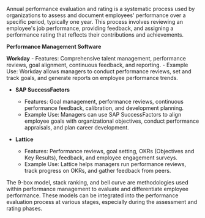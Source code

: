 Annual performance evaluation and rating is a systematic process used by organizations to assess and document employees' performance over a specific period, typically one year. This process involves reviewing an employee's job performance, providing feedback, and assigning a performance rating that reflects their contributions and achievements.

**Performance Management Software**

**Workday**
    - Features: Comprehensive talent management, performance reviews, goal alignment, continuous feedback, and reporting.
    - Example Use: Workday allows managers to conduct performance reviews, set and track goals, and generate reports on employee performance trends.

- **SAP SuccessFactors**
    - Features: Goal management, performance reviews, continuous performance feedback, calibration, and development planning.
    - Example Use: Managers can use SAP SuccessFactors to align employee goals with organizational objectives, conduct performance appraisals, and plan career development.

- **Lattice**
    - Features: Performance reviews, goal setting, OKRs (Objectives and Key Results), feedback, and employee engagement surveys.
    - Example Use: Lattice helps managers run performance reviews, track progress on OKRs, and gather feedback from peers.

The 9-box model, stack ranking, and bell curve are methodologies used within performance management to evaluate and differentiate employee performance. These models can be integrated into the performance evaluation process at various stages, especially during the assessment and rating phases.